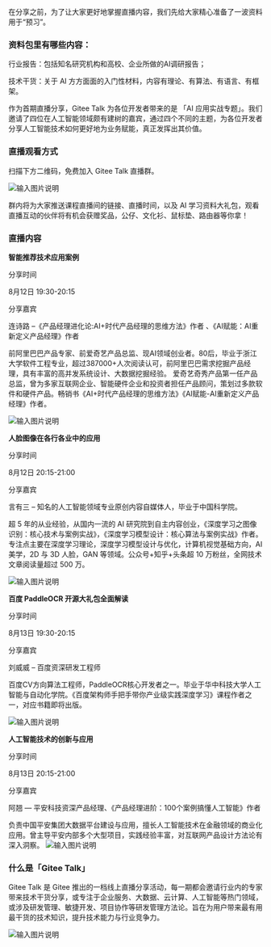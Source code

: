 在分享之前，为了让大家更好地掌握直播内容，我们先给大家精心准备了一波资料用于“预习”。

### 资料包里有哪些内容：

行业报告：包括知名研究机构和高校、企业所做的AI调研报告；

技术干货：关于 AI 方方面面的入门性材料，内容有理论、有算法、有语言、有框架。

作为首期直播分享，Gitee Talk 为各位开发者带来的是 「AI 应用实战专题」。我们邀请了四位在人工智能领域颇有建树的嘉宾，通过四个不同的主题，为各位开发者分享人工智能技术如何更好地为业务赋能，真正发挥出其价值。

### 直播观看方式

扫描下方二维码，免费加入 Gitee Talk 直播群。

![输入图片说明](https://images.gitee.com/uploads/images/2020/0806/083319_40eda41c_6544037.png "直播企业vx群.png")

群内将为大家推送课程直播间的链接、直播时间，以及 AI 学习资料大礼包，观看直播互动的伙伴将有机会获赠奖品，公仔、文化衫、鼠标垫、路由器等你拿！


###  直播内容

 **智能推荐技术应用案例** 

分享时间

8月12日 19:30-20:15

分享嘉宾

连诗路  –《产品经理进化论:AI+时代产品经理的思维方法》作者 、《AI赋能：AI重新定义产品经理》作者

前阿里巴巴产品专家、前爱奇艺产品总监、现AI领域创业者。80后，毕业于浙江大学软件工程专业，超过387000+人次阅读认可，前阿里巴巴需求挖掘产品经理，具有丰富的高并发系统设计、大数据挖掘经验。 爱奇艺奇秀产品第一任产品总监，曾为多家互联网企业、智能硬件企业和投资者担任产品顾问，策划过多款软件和硬件产品。畅销书《AI+时代产品经理的思维方法》《AI赋能-AI重新定义产品经理》作者。

![输入图片说明](https://images.gitee.com/uploads/images/2020/0806/083602_98b7d506_6544037.png "1.png")


 **人脸图像在各行各业中的应用** 

分享时间

8月12日 20:15-21:00

分享嘉宾

言有三  – 知名的人工智能领域专业原创内容自媒体人，毕业于中国科学院。

超 5 年的从业经验，从国内一流的 AI 研究院到自主内容创业，《深度学习之图像识别：核心技术与案例实战》，《深度学习模型设计：核心算法与案例实战》作者。专注点主要在深度学习理论，深度学习模型设计与优化，计算机视觉基础方向，AI 美学，2D 与 3D 人脸，GAN 等领域。公众号+知乎+头条超 10 万粉丝，全网技术文章阅读量超过 500 万。

![输入图片说明](https://images.gitee.com/uploads/images/2020/0806/083615_88d9ccc7_6544037.png "2-1.png")


 **百度 PaddleOCR 开源大礼包全面解读** 

分享时间

8月13日 19:30-20:15

分享嘉宾

刘威威 – 百度资深研发工程师

百度CV方向算法工程师，PaddleOCR核心开发者之一。毕业于华中科技大学人工智能与自动化学院。《百度架构师手把手带你产业级实践深度学习》课程作者之一，对应书籍即将出版。

![输入图片说明](https://images.gitee.com/uploads/images/2020/0806/083639_e073f84d_6544037.png "5.png")


 **人工智能技术的创新与应用** 

分享时间

8月13日 20:15-21:00

分享嘉宾

阿翘 — 平安科技资深产品经理、《产品经理进阶：100个案例搞懂人工智能》作者

负责中国平安集团大数据平台建设与应用，擅长人工智能技术在金融领域的商业化应用。曾主导平安内部多个大型项目，实践经验丰富，对互联网产品设计方法论有深入洞察。
![输入图片说明](https://images.gitee.com/uploads/images/2020/0806/083707_09fcaffc_6544037.png "6.png")

### 什么是「Gitee Talk」

Gitee Talk 是 Gitee 推出的一档线上直播分享活动，每一期都会邀请行业内的专家带来技术干货分享，或专注于企业服务、大数据、云计算、人工智能等热门领域，或涉及研发管理、敏捷开发、项目协作等研发管理方法论。旨在为用户带来最有用最干货的技术知识，提升技术能力与行业竞争力。

![输入图片说明](https://images.gitee.com/uploads/images/2020/0806/083729_d492a29a_6544037.jpeg "画板备份-2.jpg")
